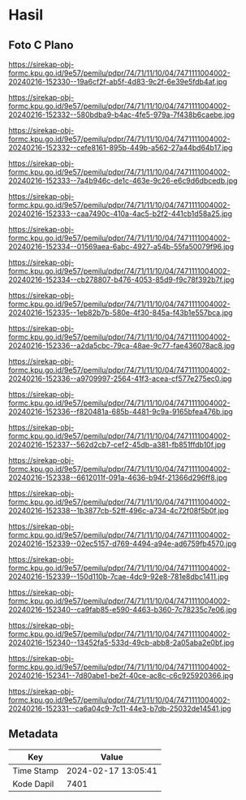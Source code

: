 # Hasil

## Foto C Plano

https://sirekap-obj-formc.kpu.go.id/9e57/pemilu/pdpr/74/71/11/10/04/7471111004002-20240216-152330--19a6cf2f-ab5f-4d83-9c2f-6e39e5fdb4af.jpg

https://sirekap-obj-formc.kpu.go.id/9e57/pemilu/pdpr/74/71/11/10/04/7471111004002-20240216-152332--580bdba9-b4ac-4fe5-979a-7f438b6caebe.jpg

https://sirekap-obj-formc.kpu.go.id/9e57/pemilu/pdpr/74/71/11/10/04/7471111004002-20240216-152332--cefe8161-895b-449b-a562-27a44bd64b17.jpg

https://sirekap-obj-formc.kpu.go.id/9e57/pemilu/pdpr/74/71/11/10/04/7471111004002-20240216-152333--7a4b946c-de1c-463e-9c26-e6c9d6dbcedb.jpg

https://sirekap-obj-formc.kpu.go.id/9e57/pemilu/pdpr/74/71/11/10/04/7471111004002-20240216-152333--caa7490c-410a-4ac5-b2f2-441cb1d58a25.jpg

https://sirekap-obj-formc.kpu.go.id/9e57/pemilu/pdpr/74/71/11/10/04/7471111004002-20240216-152334--01569aea-6abc-4927-a54b-55fa50079f96.jpg

https://sirekap-obj-formc.kpu.go.id/9e57/pemilu/pdpr/74/71/11/10/04/7471111004002-20240216-152334--cb278807-b476-4053-85d9-f9c78f392b7f.jpg

https://sirekap-obj-formc.kpu.go.id/9e57/pemilu/pdpr/74/71/11/10/04/7471111004002-20240216-152335--1eb82b7b-580e-4f30-845a-f43b1e557bca.jpg

https://sirekap-obj-formc.kpu.go.id/9e57/pemilu/pdpr/74/71/11/10/04/7471111004002-20240216-152336--a2da5cbc-79ca-48ae-9c77-fae436078ac8.jpg

https://sirekap-obj-formc.kpu.go.id/9e57/pemilu/pdpr/74/71/11/10/04/7471111004002-20240216-152336--a9709997-2564-41f3-acea-cf577e275ec0.jpg

https://sirekap-obj-formc.kpu.go.id/9e57/pemilu/pdpr/74/71/11/10/04/7471111004002-20240216-152336--f820481a-685b-4481-9c9a-9165bfea476b.jpg

https://sirekap-obj-formc.kpu.go.id/9e57/pemilu/pdpr/74/71/11/10/04/7471111004002-20240216-152337--562d2cb7-cef2-45db-a381-fb851ffdb10f.jpg

https://sirekap-obj-formc.kpu.go.id/9e57/pemilu/pdpr/74/71/11/10/04/7471111004002-20240216-152338--6612011f-091a-4636-b94f-21366d296ff8.jpg

https://sirekap-obj-formc.kpu.go.id/9e57/pemilu/pdpr/74/71/11/10/04/7471111004002-20240216-152338--1b3877cb-52ff-496c-a734-4c72f08f5b0f.jpg

https://sirekap-obj-formc.kpu.go.id/9e57/pemilu/pdpr/74/71/11/10/04/7471111004002-20240216-152339--02ec5157-d769-4494-a94e-ad6759fb4570.jpg

https://sirekap-obj-formc.kpu.go.id/9e57/pemilu/pdpr/74/71/11/10/04/7471111004002-20240216-152339--150d110b-7cae-4dc9-92e8-781e8dbc1411.jpg

https://sirekap-obj-formc.kpu.go.id/9e57/pemilu/pdpr/74/71/11/10/04/7471111004002-20240216-152340--ca9fab85-e590-4463-b360-7c78235c7e06.jpg

https://sirekap-obj-formc.kpu.go.id/9e57/pemilu/pdpr/74/71/11/10/04/7471111004002-20240216-152340--13452fa5-533d-49cb-abb8-2a05aba2e0bf.jpg

https://sirekap-obj-formc.kpu.go.id/9e57/pemilu/pdpr/74/71/11/10/04/7471111004002-20240216-152341--7d80abe1-be2f-40ce-ac8c-c6c925920366.jpg

https://sirekap-obj-formc.kpu.go.id/9e57/pemilu/pdpr/74/71/11/10/04/7471111004002-20240216-152331--ca6a04c9-7c11-44e3-b7db-25032de14541.jpg


## Metadata

| Key        | Value               |
| ---------- | ------------------- |
| Time Stamp | 2024-02-17 13:05:41 |
| Kode Dapil | 7401                |



